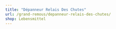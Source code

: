 ```yaml
---
title: "Dépanneur Relais Des Chutes"
url: /grand-remous/depanneur-relais-des-chutes/
shop: Lebensmittel
---
```

